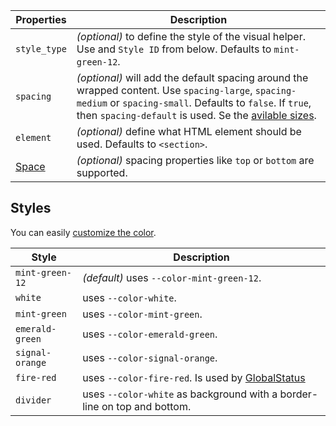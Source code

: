 | Properties                                      | Description                                                                                                                                                                                                                                                           |
| ----------------------------------------------- | --------------------------------------------------------------------------------------------------------------------------------------------------------------------------------------------------------------------------------------------------------------------- |
| `style_type`                                    | _(optional)_ to define the style of the visual helper. Use and `Style ID` from below. Defaults to `mint-green-12`.                                                                                                                                                    |
| `spacing`                                       | _(optional)_ will add the default spacing around the wrapped content. Use `spacing-large`, `spacing-medium` or `spacing-small`. Defaults to `false`. If `true`, then `spacing-default` is used. Se the [avilable sizes](/uilib/usage/layout/spacing#spacing-helpers). |
| `element`                                       | _(optional)_ define what HTML element should be used. Defaults to `<section>`.                                                                                                                                                                                        |
| [Space](/uilib/components/space#tab-properties) | _(optional)_ spacing properties like `top` or `bottom` are supported.                                                                                                                                                                                                 |

## Styles

You can easily [customize the color](/uilib/components/section#customize-color).

| Style           | Description                                                                         |
| --------------- | ----------------------------------------------------------------------------------- |
| `mint-green-12` | _(default)_ uses `--color-mint-green-12`.                                           |
| `white`         | uses `--color-white`.                                                               |
| `mint-green`    | uses `--color-mint-green`.                                                          |
| `emerald-green` | uses `--color-emerald-green`.                                                       |
| `signal-orange` | uses `--color-signal-orange`.                                                       |
| `fire-red`      | uses `--color-fire-red`. Is used by [GlobalStatus](/uilib/components/global-status) |
| `divider`       | uses `--color-white` as background with a border-line on top and bottom.            |
